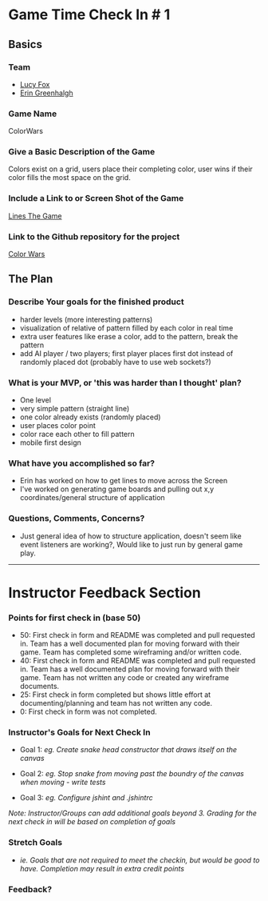 
# Game Time Check In # 1

## Basics

### Team
- [Lucy Fox](https://github.com/lucyfox4131)
- [Erin Greenhalgh](https://github.com/eringreenhalgh)

### Game Name

ColorWars

### Give a Basic Description of the Game

Colors exist on a grid, users place their completing color, user wins if their color fills the most space on the grid.

### Include a Link to or Screen Shot of the Game

[Lines The Game](https://itunes.apple.com/us/app/lines-the-game/id904207373?mt=8)

### Link to the Github repository for the project
[Color Wars](https://github.com/lucyfox4131/color-wars)

## The Plan

### Describe Your goals for the finished product

- harder levels (more interesting patterns)
- visualization of relative of pattern filled by each color in real time
- extra user features like erase a color, add to the pattern, break the pattern
- add AI player / two players; first player places first dot instead of randomly placed dot (probably have to use web sockets?)

### What is your MVP, or 'this was harder than I thought' plan?

- One level
- very simple pattern (straight line)
- one color already exists (randomly placed)
- user places color point
- color race each other to fill pattern
- mobile first design

### What have you accomplished so far?
- Erin has worked on how to get lines to move across the Screen
- I've worked on generating game boards and pulling out x,y coordinates/general structure of application

### Questions, Comments, Concerns?
- Just general idea of how to structure application, doesn't seem like event listeners are working?, Would like to just run by general game play.
-----

# Instructor Feedback Section

### Points for first check in (base 50)

* 50: First check in form and README was completed and pull requested in. Team has a well documented plan for moving forward with their game. Team has completed some wireframing and/or written code.
* 40: First check in form and README was completed and pull requested in. Team has a well documented plan for moving forward with their game. Team has not written any code or created any wireframe documents.
* 25: First check in form completed but shows little effort at documenting/planning and team has not written any code.
* 0: First check in form was not completed.

### Instructor's Goals for Next Check In

* Goal 1: _eg. Create snake head constructor that draws itself on the canvas_

* Goal 2: _eg. Stop snake from moving past the boundry of the canvas when moving - write tests_

* Goal 3: _eg. Configure jshint and .jshintrc_

_Note: Instructor/Groups can add additional goals beyond 3. Grading for the next check in will be based on completion of goals_

### Stretch Goals

* _ie. Goals that are not required to meet the checkin, but would be good to have. Completion may result in extra credit points_

### Feedback?

